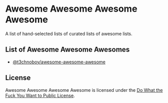 # Awesome Awesome Awesome Awesome
A list of hand-selected lists of curated lists of awesome lists.

## List of Awesome Awesome Awesomes
-   [@t3chnoboy/awesome-awesome-awesome](https://github.com/t3chnoboy/awesome-awesome-awesome)

## License
Awesome Awesome Awesome Awesome is licensed under the [Do What the Fuck You Want to Public License](http://www.wtfpl.net/).
